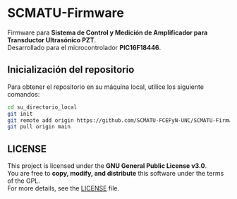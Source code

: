 # SCMATU-Firmware

Firmware para **Sistema de Control y Medición de Amplificador para Transductor Ultrasónico PZT**.  
Desarrollado para el microcontrolador **PIC16F18446**.  

## Inicialización del repositorio

Para obtener el repositorio en su máquina local, utilice los siguiente comandos:

```bash
cd su_directorio_local
git init
git remote add origin https://github.com/SCMATU-FCEFyN-UNC/SCMATU-Firmware.git
git pull origin main
```

## LICENSE
This project is licensed under the **GNU General Public License v3.0**.  
You are free to **copy, modify, and distribute** this software under the terms of the GPL.  
For more details, see the [LICENSE](./LICENSE) file. 
